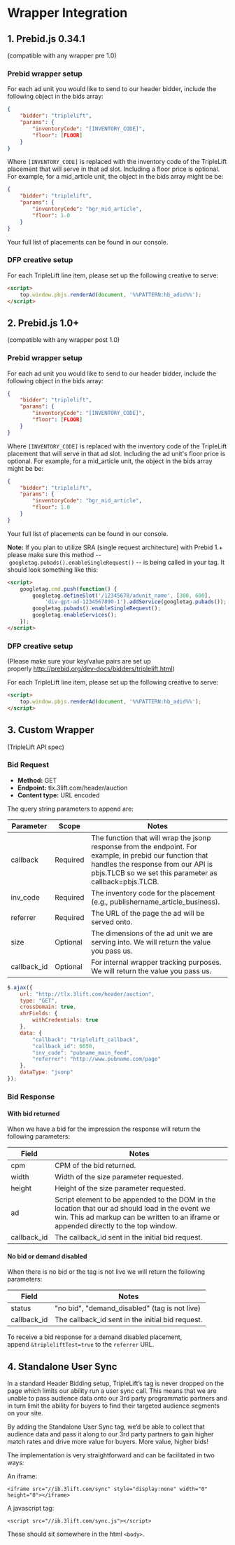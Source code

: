 # Wrapper Integration

## 1. Prebid.js 0.34.1
(compatible with any wrapper pre 1.0)
### Prebid wrapper setup
For each ad unit you would like to send to our header bidder, include the following object in the bids array:

```json
{
    "bidder": "triplelift",
    "params": {
        "inventoryCode": "[INVENTORY_CODE]",
        "floor": [FLOOR]
    }
}
```

Where `[INVENTORY_CODE]` is replaced with the inventory code of the TripleLift placement that will serve in that ad slot. Including a floor price is optional. For example, for a mid_article unit, the object in the bids array might be be:

```json
{
    "bidder": "triplelift",
    "params": {
        "inventoryCode": "bgr_mid_article",
        "floor": 1.0
    }
}
```
Your full list of placements can be found in our console.

### DFP creative setup
For each TripleLift line item, please set up the following creative to serve:

```html
<script>
    top.window.pbjs.renderAd(document, '%%PATTERN:hb_adid%%');
</script>
```

## 2. Prebid.js 1.0+
(compatible with any wrapper post 1.0) 
### Prebid wrapper setup
For each ad unit you would like to send to our header bidder, include the following object in the bids array:

```json
{
    "bidder": "triplelift",
    "params": {
        "inventoryCode": "[INVENTORY_CODE]",
        "floor": [FLOOR]
    }
}
```

Where `[INVENTORY_CODE]` is replaced with the inventory code of the TripleLift placement that will serve in that ad slot. Including the ad unit's floor price is optional. For example, for a mid_article unit, the object in the bids array might be be:

```json
{
    "bidder": "triplelift",
    "params": {
        "inventoryCode": "bgr_mid_article",
        "floor": 1.0
    }
}
```

Your full list of placements can be found in our console.

**Note:** If you plan to utilize SRA (single request architecture) with Prebid 1.+ please make sure this method -- `googletag.pubads().enableSingleRequest()` -- is being called in your tag. It should look something like this:

```html
<script>
    googletag.cmd.push(function() {
        googletag.defineSlot('/12345678/adunit_name', [300, 600], 
            'div-gpt-ad-1234567890-1').addService(googletag.pubads());
        googletag.pubads().enableSingleRequest();
        googletag.enableServices();
    });
</script>
```

### DFP creative setup
(Please make sure your key/value pairs are set up properly http://prebid.org/dev-docs/bidders/triplelift.html)

For each TripleLift line item, please set up the following creative to serve:

```html
<script>
    top.window.pbjs.renderAd(document, '%%PATTERN:hb_adid%%');
</script>
```

## 3. Custom Wrapper
(TripleLift API spec)
### Bid Request

- **Method:** GET
- **Endpoint:** tlx.3lift.com/header/auction
- **Content type:** URL encoded

The query string parameters to append are:

|Parameter|Scope|Notes|
|--- |--- |--- |
|callback|Required|The function that will wrap the jsonp response from the endpoint. For example, in prebid our function that handles the response from our API is pbjs.TLCB so we set this parameter as callback=pbjs.TLCB.|
|inv_code|Required|The inventory code for the placement (e.g., publishername_article_business).|
|referrer|Required|The URL of the page the ad will be served onto.|
|size|Optional|The dimensions of the ad unit we are serving into. We will return the value you pass us.|
|callback_id|Optional|For internal wrapper tracking purposes. We will return the value you pass us.|

```javascript
$.ajax({
    url: "http://tlx.3lift.com/header/auction",
    type: "GET",
    crossDomain: true,
    xhrFields: {
        withCredentials: true
    },
    data: {
        "callback": "triplelift_callback",
        "callback_id": 6650,
        "inv_code": "pubname_main_feed",
        "referrer": "http://www.pubname.com/page"
    },
    dataType: "jsonp"
});
```

### Bid Response
#### With bid returned
When we have a bid for the impression the response will return the following parameters:

|Field|Notes|
|--- |--- |
|cpm|CPM of the bid returned.|
|width|Width of the size parameter requested.|
|height|Height of the size parameter requested.|
|ad|Script element to be appended to the DOM in the location that our ad should load in the event we win. This ad markup can be written to an iframe or appended directly to the top window.|
|callback_id|The callback_id sent in the initial bid request.|

#### No bid or demand disabled
When there is no bid or the tag is not live we will return the following parameters:

|Field|Notes|
|--- |--- |
|status|"no bid", "demand_disabled" (tag is not live)|
|callback_id|The callback_id sent in the initial bid request.|

To receive a bid response for a demand disabled placement, append `&tripleliftTest=true` to the `referrer` URL.

## 4. Standalone User Sync
In a standard Header Bidding setup, TripleLift’s tag is never dropped on the page which limits our ability run a user sync call. This means that we are unable to pass audience data onto our 3rd party programmatic partners and in turn limit the ability for buyers to find their targeted audience segments on your site.  

By adding the Standalone User Sync tag, we’d be able to collect that audience data and pass it along to our 3rd party partners to gain higher match rates and drive more value for buyers. More value, higher bids!  

The implementation is very straightforward and can be facilitated in two ways:

An iframe:  

`<iframe src="//ib.3lift.com/sync" style="display:none" width="0" height="0"></iframe>`

A javascript tag:  

`<script src="//ib.3lift.com/sync.js"></script>`

These should sit somewhere in the html `<body>`.